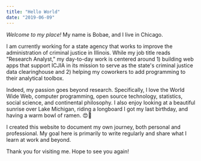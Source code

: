 ```yaml
---
title: "Hello World"
date: "2019-06-09"
---
```


_Welcome to my place!_ My name is Bobae, and I live in Chicago.

I am currently working for a state agency that works to improve the administration of criminal justice in Illinois. While my job title reads "Research Analyst," my day-to-day work is centered around 1) building web apps that support ICJIA in its mission to serve as the state's criminal justice data clearinghouse and 2) helping my coworkers to add programming to their analytical toolbox.

Indeed, my passion goes beyond research. Specifically, I love the World Wide Web, computer programming, open source technology, statistics, social science, and continental philosophy. I also enjoy looking at a beautiful sunrise over Lake Michigan, riding a longboard I got my last birthday, and having a warm bowl of ramen. 😍🍜

I created this website to document my own journey, both personal and professional. My goal here is primarily to write regularly and share what I learn at work and beyond.

Thank you for visiting me. Hope to see you again!